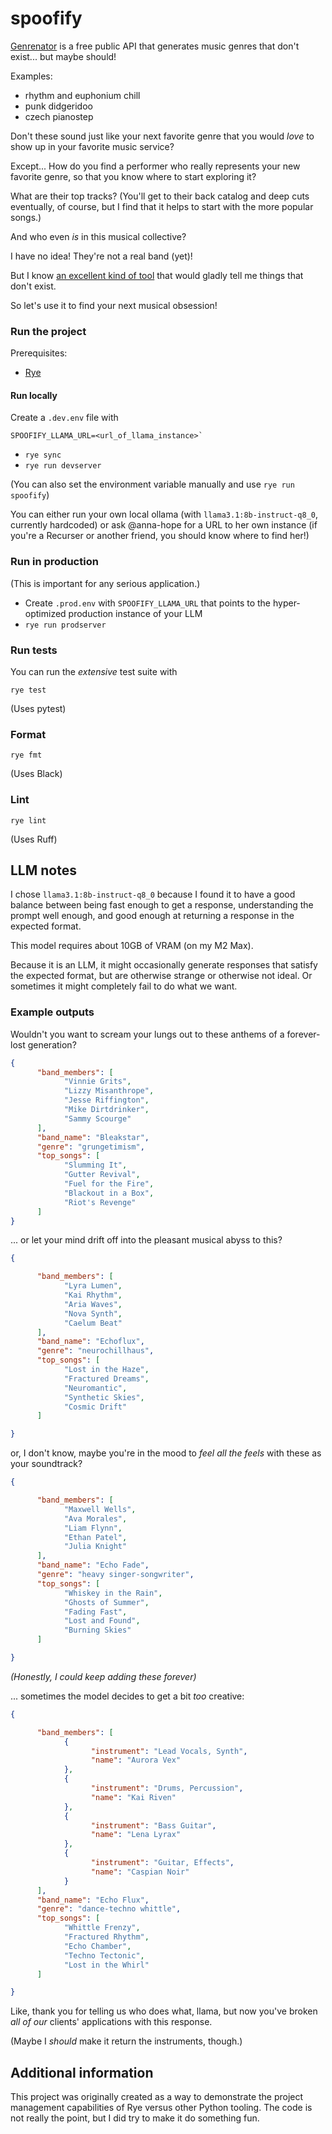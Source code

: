 # spoofify

[Genrenator](https://binaryjazz.us/genrenator-api/)
is a free public API that generates music genres that
don't exist... but maybe should!

Examples:
- rhythm and euphonium chill 
- punk didgeridoo 
- czech pianostep 

Don't these sound just like your next favorite genre
that you would *love* to show up in your
favorite music service?

Except... How do you find a performer who
really represents your new favorite genre, so
that you know where to start exploring it?

What are their top tracks? (You'll get to their back
catalog and deep cuts eventually, 
of course, but I find that it helps to start with the more
popular songs.)

And who even *is* in this musical collective?

I have no idea! They're not a real band (yet)!

But I know [an excellent kind of tool](https://en.wikipedia.org/wiki/Large_language_model)
that would gladly tell me things that don't exist.

So let's use it to find your next musical obsession!

### Run the project

Prerequisites:

- [Rye](https://rye.astral.sh/)

#### Run locally

Create a `.dev.env` file with

```dotenv
SPOOFIFY_LLAMA_URL=<url_of_llama_instance>`
```

- `rye sync`
- `rye run devserver`

(You can also set the environment variable manually
and use `rye run spoofify`)

You can either run your own local ollama 
(with `llama3.1:8b-instruct-q8_0`, currently hardcoded)
or ask @anna-hope for a URL to her own instance
(if you're a Recurser or another friend, you should
know where to find her!)

### Run in production

(This is important for any serious application.)

- Create `.prod.env` with `SPOOFIFY_LLAMA_URL` that points
to the hyper-optimized production instance of your LLM
- `rye run prodserver`

### Run tests

You can run the *extensive* test suite with

`rye test`

(Uses pytest)

### Format

`rye fmt`

(Uses Black)

### Lint

`rye lint`

(Uses Ruff)

## LLM notes

I chose `llama3.1:8b-instruct-q8_0` because I found it to
have a good balance between being fast enough to get
a response, understanding the prompt well enough,
and good enough at returning a response in the expected
format. 

This model requires about 10GB of VRAM (on my M2 Max).

Because it is an LLM, it might occasionally generate
responses that satisfy the expected format, but are otherwise
strange or otherwise not ideal. Or sometimes it might completely fail to
do what we want.

### Example outputs

Wouldn't you want to scream your lungs out to these
anthems of a forever-lost generation?

```json
{
      "band_members": [
            "Vinnie Grits",
            "Lizzy Misanthrope",
            "Jesse Riffington",
            "Mike Dirtdrinker",
            "Sammy Scourge"
      ],
      "band_name": "Bleakstar",
      "genre": "grungetimism",
      "top_songs": [
            "Slumming It",
            "Gutter Revival",
            "Fuel for the Fire",
            "Blackout in a Box",
            "Riot's Revenge"
      ]
}
```

... or let your mind drift off into the pleasant musical abyss
to this?

```json
{

      "band_members": [
            "Lyra Lumen",
            "Kai Rhythm",
            "Aria Waves",
            "Nova Synth",
            "Caelum Beat"
      ],
      "band_name": "Echoflux",
      "genre": "neurochillhaus",
      "top_songs": [
            "Lost in the Haze",
            "Fractured Dreams",
            "Neuromantic",
            "Synthetic Skies",
            "Cosmic Drift"
      ]

}
```

or, I don't know, maybe you're in the mood to
*feel all the feels* with these as your soundtrack?

```json
{

      "band_members": [
            "Maxwell Wells",
            "Ava Morales",
            "Liam Flynn",
            "Ethan Patel",
            "Julia Knight"
      ],
      "band_name": "Echo Fade",
      "genre": "heavy singer-songwriter",
      "top_songs": [
            "Whiskey in the Rain",
            "Ghosts of Summer",
            "Fading Fast",
            "Lost and Found",
            "Burning Skies"
      ]

}
```

*(Honestly, I could keep adding these forever)*

... sometimes the model decides to get a bit *too* creative:

```json
{

      "band_members": [
            {
                  "instrument": "Lead Vocals, Synth",
                  "name": "Aurora Vex"
            },
            {
                  "instrument": "Drums, Percussion",
                  "name": "Kai Riven"
            },
            {
                  "instrument": "Bass Guitar",
                  "name": "Lena Lyrax"
            },
            {
                  "instrument": "Guitar, Effects",
                  "name": "Caspian Noir"
            }
      ],
      "band_name": "Echo Flux",
      "genre": "dance-techno whittle",
      "top_songs": [
            "Whittle Frenzy",
            "Fractured Rhythm",
            "Echo Chamber",
            "Techno Tectonic",
            "Lost in the Whirl"
      ]

}
```

Like, thank you for telling us who does what,
llama, but now you've broken *all of our* clients' 
applications with this response.

(Maybe I *should* make it return the instruments, though.)

## Additional information

This project was originally created as a way to demonstrate
the project management capabilities of Rye versus other
Python tooling. The code is not really the point, but
I did try to make it do something fun.
